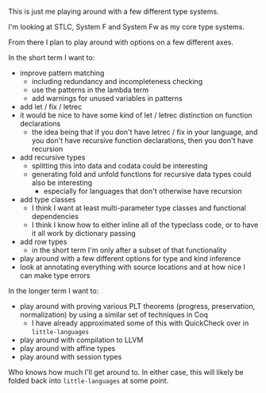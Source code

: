 This is just me playing around with a few different type systems.

I'm looking at STLC, System F and System Fw as my core type systems.

From there I plan to play around with options on a few different axes.

In the short term I want to:

- improve pattern matching
    - including redundancy and incompleteness checking
    - use the patterns in the lambda term
    - add warnings for unused variables in patterns
- add let / fix / letrec
- it would be nice to have some kind of let / letrec distinction on function declarations
    - the idea being that if you don't have letrec / fix in your language, and you don't have
      recursive function declarations, then you don't have recursion
- add recursive types
    - splitting this into data and codata could be interesting
    - generating fold and unfold functions for recursive data types could also be interesting
        - especially for languages that don't otherwise have recursion
- add type classes
    - I think I want at least multi-parameter type classes and functional dependencies
    - I think I know how to either inline all of the typeclass code, or to have it all work by dictionary passing
- add row types
    - in the short term I'm only after a subset of that functionality
- play around with a few different options for type and kind inference
- look at annotating everything with source locations and at how nice I can make type errors

In the longer term I want to:

- play around with proving various PLT theorems (progress, preservation, normalization) by using a similar set of techniques in Coq
    - I have already approximated some of this with QuickCheck over in `little-languages`
- play around with compilation to LLVM
- play around with affine types
- play around with session types

Who knows how much I'll get around to.  In either case, this will likely be folded back into `little-languages` at some point.
